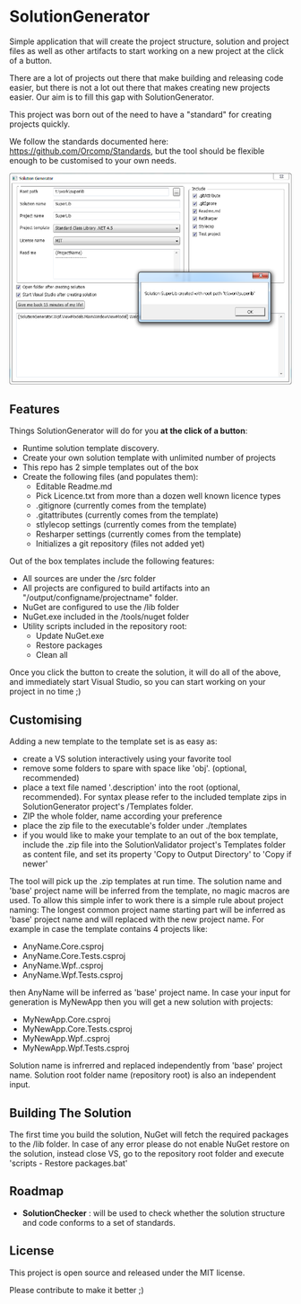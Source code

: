 SolutionGenerator
=================

Simple application that will create the project structure, solution and project files as well as other artifacts to start working on a new project at the click of a button.

There are a lot of projects out there that make building and releasing code easier, but there is not a lot out there that makes creating new projects easier. Our aim is to fill this gap with SolutionGenerator.

This project was born out of the need to have a "standard" for creating projects quickly.

We follow the standards documented here: https://github.com/Orcomp/Standards, but the tool should be flexible enough to be customised to your own needs.

![ScreenShot](/doc/img/screenshot.png)

## Features

Things SolutionGenerator will do for you **at the click of a button**:

- Runtime solution template discovery. 
- Create your own solution template with unlimited number of projects
- This repo has 2 simple templates out of the box
- Create the following files (and populates them):
    - Editable Readme.md
    - Pick Licence.txt from more than a dozen well known licence types
    - .gitignore (currently comes from the template)
    - .gitattributes (currently comes from the template)
    - stlylecop settings (currently comes from the template)
    - Resharper settings (currently comes from the template)
    - Initializes a git repository (files not added yet)


Out of the box templates include the following features: 

- All sources are under the /src folder
- All projects are configured to build artifacts into an "/output/configname/projectname" folder.
- NuGet are configured to use the /lib folder
- NuGet.exe included in the /tools/nuget folder
- Utility scripts included in the repository root:
	- Update NuGet.exe
    - Restore packages
    - Clean all


Once you click the button to create the solution, it will do all of the above, and  immediately start Visual Studio, so you can start working on your project in no time ;)

## Customising

Adding a new template to the template set is as easy as:

- create a VS solution interactively using your favorite tool
- remove some folders to spare with space like 'obj'. (optional, recommended) 
- place a text file named '.description' into the root (optional, recommended). For syntax please refer to the included template zips in SolutionGenerator project's /Templates folder.
- ZIP the whole folder, name according your preference
- place the zip file to the executable's folder under ./templates
- if you would like to make your template to an out of the box template, include the .zip file into the SolutionValidator project's Templates folder as content file, and set its property 'Copy to Output Directory'  to 'Copy if newer'

The tool will pick up the .zip templates at run time.
The solution name and 'base' project name will be inferred from the template, no magic macros are used.
To allow this simple infer to work there is a simple rule about project naming: The longest common project name starting part will be inferred as 'base' project name and will replaced with the new project name. For example in case the template contains 4 projects like:

- AnyName.Core.csproj
- AnyName.Core.Tests.csproj
- AnyName.Wpf..csproj
- AnyName.Wpf.Tests.csproj

then AnyName will be inferred as 'base' project name. In case your input for generation is MyNewApp then you will get a new solution with projects:

- MyNewApp.Core.csproj
- MyNewApp.Core.Tests.csproj
- MyNewApp.Wpf..csproj
- MyNewApp.Wpf.Tests.csproj

Solution name is infrerred and replaced independently from 'base' project name.
Solution root folder name (repository root) is also an independent input.


## Building The Solution

The first time you build the solution, NuGet will fetch the required packages to the /lib folder. In case of any error please do not enable NuGet restore on the solution, instead close VS, go to the repository root folder and execute 'scripts - Restore packages.bat' 

## Roadmap

- **SolutionChecker** : will be used to check whether the solution structure and code conforms to a set of standards.

## License

This project is open source and released under the MIT license.

Please contribute to make it better ;)